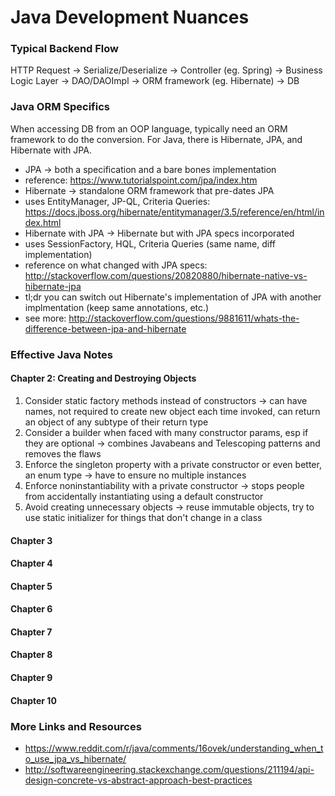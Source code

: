 # Java Development Nuances

### Typical Backend Flow
HTTP Request -> Serialize/Deserialize -> Controller (eg. Spring) -> Business Logic Layer -> DAO/DAOImpl -> ORM framework (eg. Hibernate) -> DB


### Java ORM Specifics
When accessing DB from an OOP language, typically need an ORM framework to do the conversion. For Java, there is Hibernate, JPA, and Hibernate with JPA.
* JPA -> both a specification and a bare bones implementation
 * reference: https://www.tutorialspoint.com/jpa/index.htm
* Hibernate -> standalone ORM framework that pre-dates JPA
 * uses EntityManager, JP-QL, Criteria Queries: https://docs.jboss.org/hibernate/entitymanager/3.5/reference/en/html/index.html
* Hibernate with JPA -> Hibernate but with JPA specs incorporated
 * uses SessionFactory, HQL, Criteria Queries (same name, diff implementation)
 * reference on what changed with JPA specs: http://stackoverflow.com/questions/20820880/hibernate-native-vs-hibernate-jpa
 * tl;dr you can switch out Hibernate's implementation of JPA with another implmentation (keep same annotations, etc.)
 * see more: http://stackoverflow.com/questions/9881611/whats-the-difference-between-jpa-and-hibernate
 
### Effective Java Notes
#### Chapter 2: Creating and Destroying Objects
 1. Consider static factory methods instead of constructors -> can have names, not required to create new object each time invoked, can return an object of any subtype of their return type
 2. Consider a builder when faced with many constructor params, esp if they are optional -> combines Javabeans and Telescoping patterns and removes the flaws
 3. Enforce the singleton property with a private constructor or even better, an enum type -> have to ensure no multiple instances
 4. Enforce noninstantiability with a private constructor -> stops people from accidentally instantiating using a default constructor
 5. Avoid creating unnecessary objects -> reuse immutable objects, try to use static initializer for things that don't change in a class 

#### Chapter 3

#### Chapter 4

#### Chapter 5

#### Chapter 6

#### Chapter 7

#### Chapter 8

#### Chapter 9

#### Chapter 10

### More Links and Resources
* https://www.reddit.com/r/java/comments/16ovek/understanding_when_to_use_jpa_vs_hibernate/
* http://softwareengineering.stackexchange.com/questions/211194/api-design-concrete-vs-abstract-approach-best-practices

